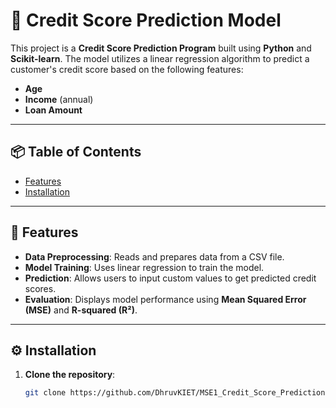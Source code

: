 # 🏦 Credit Score Prediction Model

This project is a **Credit Score Prediction Program** built using **Python** and **Scikit-learn**. The model utilizes a linear regression algorithm to predict a customer's credit score based on the following features:

- **Age**  
- **Income** (annual)  
- **Loan Amount**

---

## 📦 Table of Contents
- [Features](#-features)
- [Installation](#-installation)

---

## 🚀 Features
- **Data Preprocessing**: Reads and prepares data from a CSV file.
- **Model Training**: Uses linear regression to train the model.
- **Prediction**: Allows users to input custom values to get predicted credit scores.
- **Evaluation**: Displays model performance using **Mean Squared Error (MSE)** and **R-squared (R²)**.

---

## ⚙️ Installation
1. **Clone the repository**:
   ```bash
   git clone https://github.com/DhruvKIET/MSE1_Credit_Score_Prediction.git
